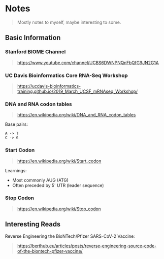 # Notes
> Mostly notes to myself, maybe interesting to some.

## Basic Information

### Stanford BIOME Channel
> https://www.youtube.com/channel/UCBS6DWNPNQnFbQfG9JN2G1A

### UC Davis Bioinformatics Core RNA-Seq Workshop
> https://ucdavis-bioinformatics-training.github.io/2019_March_UCSF_mRNAseq_Workshop/

### DNA and RNA codon tables
> https://en.wikipedia.org/wiki/DNA_and_RNA_codon_tables

Base pairs:
```
A -> T
C -> G
```

### Start Codon
> https://en.wikipedia.org/wiki/Start_codon

Learnings:
- Most commonly AUG (ATG)
- Often preceded by 5' UTR (leader sequence)

### Stop Codon
> https://en.wikipedia.org/wiki/Stop_codon

## Interesting Reads

Reverse Engineering the BioNTech/Pfizer SARS-CoV-2 Vaccine:
> https://berthub.eu/articles/posts/reverse-engineering-source-code-of-the-biontech-pfizer-vaccine/